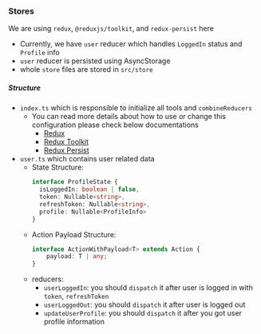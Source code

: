 ### Stores

We are using `redux`, `@reduxjs/toolkit`, and `redux-persist` here

* Currently, we have `user` reducer which handles `LoggedIn` status and `Profile` info
* `user` reducer is persisted using AsyncStorage
* whole `store` files are stored in `src/store`

##### Structure

* `index.ts` which is responsible to initialize all tools and `combineReducers`
    * You can read more details about how to use or change this configuration please check below documentations
        * [Redux](https://redux.js.org/)
        * [Redux Toolkit](https://redux.js.org/redux-toolkit/overview)
        * [Redux Persist](https://github.com/rt2zz/redux-persist#readme)
* `user.ts` which contains user related data
  * State Structure:
    ```typescript
    interface ProfileState {
      isLoggedIn: boolean | false,
      token: Nullable<string>,
      refreshToken: Nullable<string>,
      profile: Nullable<ProfileInfo>
    }
    ```
  * Action Payload Structure:
    ```typescript
    interface ActionWithPayload<T> extends Action {
        payload: T | any;
    }
    ```
  * reducers:
    * `userLoggedIn`: you should `dispatch` it after user is logged in with `token`, `refreshToken`
    * `userLoggedOut`: you should `dispatch` it after user is logged out
    * `updateUserProfile`: you should `dispatch` it after you got user profile information

